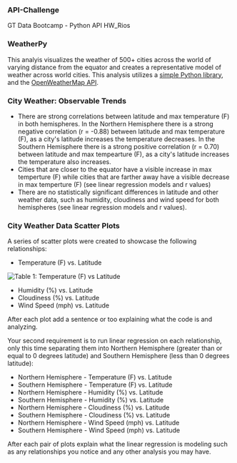 ### API-Challenge
GT Data Bootcamp - Python API HW_Rios

### WeatherPy 

This analyis visualizes the weather of 500+ cities across the world of varying distance from the equator and creates a representative model of weather across world cities. This analysis utilizes a [simple Python library](https://pypi.python.org/pypi/citipy), and the [OpenWeatherMap API](https://openweathermap.org/api).

### City Weather: Observable Trends
* There are strong correlations between latitude and max temperature (F) in both hemispheres.  In the Northern Hemisphere there is a strong negative correlation (r = -0.88) between latitude and max temperature (F), as a city's latitude increases the temperature decreases.  In the Southern Hemisphere there is a strong positive correlation (r = 0.70) between latitude and max tempearture (F), as a city's latitude increases the temperature also increases. 
* Cities that are closer to the equator have a visible increase in max temperture (F) while cities that are farther away have a visible decrease in max temperture (F) (see linear regression models and r values)
* There are no statistically significant differences in latitude and other weather data, such as humidity, cloudiness and wind speed for both hemispheres (see linear regression models and r values).  


### City Weather Data Scatter Plots
A series of scatter plots were created to showcase the following relationships:

* Temperature (F) vs. Latitude

![Table 1: Temperature (F) vs Latitude](output_weather/summary_drug_regimens.png)

* Humidity (%) vs. Latitude
* Cloudiness (%) vs. Latitude
* Wind Speed (mph) vs. Latitude

After each plot add a sentence or too explaining what the code is and analyzing.

Your second requirement is to run linear regression on each relationship, only this time separating them into Northern Hemisphere (greater than or equal to 0 degrees latitude) and Southern Hemisphere (less than 0 degrees latitude):

* Northern Hemisphere - Temperature (F) vs. Latitude
* Southern Hemisphere - Temperature (F) vs. Latitude
* Northern Hemisphere - Humidity (%) vs. Latitude
* Southern Hemisphere - Humidity (%) vs. Latitude
* Northern Hemisphere - Cloudiness (%) vs. Latitude
* Southern Hemisphere - Cloudiness (%) vs. Latitude
* Northern Hemisphere - Wind Speed (mph) vs. Latitude
* Southern Hemisphere - Wind Speed (mph) vs. Latitude

After each pair of plots explain what the linear regression is modeling such as any relationships you notice and any other analysis you may have.
 
